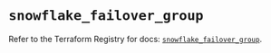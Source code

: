 # `snowflake_failover_group`

Refer to the Terraform Registry for docs: [`snowflake_failover_group`](https://registry.terraform.io/providers/snowflake-labs/snowflake/1.0.2/docs/resources/failover_group).
